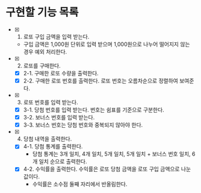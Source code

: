 # 구현할 기능 목록
- [x] 1. 로또 구입 금액을 입력 받는다.
  - 구입 금액은 1,000원 단위로 입력 받으며 1,000원으로 나누어 떨어지지 않는 경우 예외 처리한다.
- [x] 2. 로또를 구매한다.
  - [x] 2-1. 구매한 로또 수량을 출력한다.
  - [x] 2-2. 구매한 로또 번호를 출력한다. 로또 번호는 오름차순으로 정렬하여 보여준다.
- [x] 3. 로또 번호를 입력 받는다.
  - [x] 3-1. 당첨 번호를 입력 받는다. 번호는 쉼표를 기준으로 구분한다.
  - [x] 3-2. 보너스 번호를 입력 받는다.
  - [x] 3-3. 보너스 번호는 당첨 번호와 중복되지 않아야 한다.
- [x] 4. 당첨 내역을 출력한다.
  - [x] 4-1. 당첨 통계를 출력한다.
    - 당첨 통계는 3개 일치, 4개 일치, 5개 일치, 5개 일치 + 보너스 번호 일치, 6개 일치 순으로 출력한다. 
  - [x] 4-2. 수익률을 출력한다. 수익률은 로또 당첨 금액을 로또 구입 금액으로 나눈 값이다.
    - 수익률은 소수점 둘째 자리에서 반올림한다.